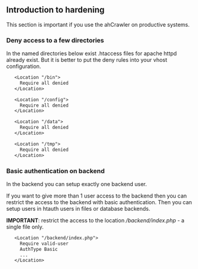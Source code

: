 ## Introduction to hardening

This section is important if you use the ahCrawler on productive systems.

### Deny access to a few directories

In the named directories below exist .htaccess files for apache httpd already exist. But it is better to put the deny rules into your vhost configuration.

```txt
   <Location "/bin">
     Require all denied
   </Location>

   <Location "/config">
     Require all denied
   </Location>

   <Location "/data">
     Require all denied
   </Location>

   <Location "/tmp">
     Require all denied
   </Location>
```

### Basic authentication on backend

In the backend you can setup exactly one backend user.

If you want to give more than 1 user access to the backend then you can restrict the access to the backend with basic authentication. Then you can setup users in htauth users in files or database backends.

**IMPORTANT**: restrict the access to the location */backend/index.php* - a single file only.

```txt
   <Location "/backend/index.php">
     Require valid-user
     AuthType Basic
     ...
   </Location>
```
